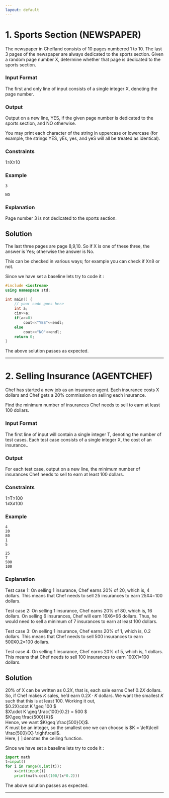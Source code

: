 ```yaml
---
layout: default
---
```


 <script type="text/x-mathjax-config">
    MathJax.Hub.Config({
      tex2jax: {
        skipTags: ['script', 'noscript', 'style', 'textarea', 'pre'],
        inlineMath: [['$','$']]
      }
    });
  </script>
  <script src="https://cdn.mathjax.org/mathjax/latest/MathJax.js?config=TeX-AMS-MML_HTMLorMML" type="text/javascript"></script> 

# 1. Sports Section (NEWSPAPER)

The newspaper in Chefland consists of 10 pages numbered 1 to 10. The last 3 pages of the newspaper are always dedicated to the sports section. Given a random page number X, determine whether that page is dedicated to the sports section.

### Input Format
The first and only line of input consists of a single integer X, denoting the page number.

### Output
Output on a new line, YES, if the given page number is dedicated to the sports section, and NO otherwise.

You may print each character of the string in uppercase or lowercase (for example, the strings YES, yEs, yes, and yeS will all be treated as identical).

### Constraints
1≤X≤10<br>

### Example
```
3
```

```
NO
```

### Explanation
Page number 3 is not dedicated to the sports section.

## Solution

The last three pages are page 8,9,10. So if X is one of these three, the answer is Yes; otherwise the answer is No.

This can be checked in various ways; for example you can check if X≥8 or not.

Since we have set a baseline lets try to code it :

```c++
#include <iostream>
using namespace std;

int main() {
	// your code goes here
	int a;
	cin>>a;
	if(a>=8)
	    cout<<"YES"<<endl;
	else
	    cout<<"NO"<<endl;
	return 0;
}

```

The above solution passes as expected.

* * *

# 2. Selling Insurance (AGENTCHEF)

Chef has started a new job as an insurance agent. Each insurance costs X dollars and Chef gets a 20% commission on selling each insurance.

Find the minimum number of insurances Chef needs to sell to earn at least 100 dollars.

### Input Format
The first line of input will contain a single integer T, denoting the number of test cases.
Each test case consists of a single integer X, the cost of an insurance..

### Output
For each test case, output on a new line, the minimum number of insurances Chef needs to sell to earn at least 100 dollars.

### Constraints
1≤T≤100<br>
1≤X≤100

### Example
```
4
20
80
1
5
```

```
25
7
500
100
```

### Explanation
Test case 1: On selling 1 insurance, Chef earns 20% of 20, which is, 4 dollars. This means that Chef needs to sell 25 insurances to earn 25X4=100 dollars.

Test case 2: On selling 1 insurance, Chef earns 20% of 80, which is, 16 dollars. On selling 6 insurances, Chef will earn  16X6=96 dollars. Thus, he would need to sell a minimum of 7 insurances to earn at least 100 dollars.

Test case 3: On selling 1 insurance, Chef earns 20% of 1, which is, 0.2 dollars. This means that Chef needs to sell 500 insurances to earn 500X0.2=100 dollars.

Test case 4: On selling 1 insurance, Chef earns 20% of 5, which is, 1 dollars. This means that Chef needs to sell 100 insurances to earn 100X1=100 dollars.

## Solution

20% of X can be written as $0.2X$, that is, each sale earns Chef $0.2X$ dollars.
So, if Chef makes $K$ sales, he’d earn $0.2X\cdot K$ dollars.
We want the smallest $K$ such that this is at least $100$.
Working it out,<br>
$0.2X\cdot K \geq 100 $<br>
$X\cdot K \geq \frac{100}{0.2} = 500 $<br>
$K\geq \frac{500}{X}$<br>
Hence, we want $K\geq \frac{500}{X}$.<br>
$K$ must be an integer, so the smallest one we can choose is $K = \left\lceil \frac{500}{X} \right\rceil$.<br>
Here, $\left\lceil \ \right\rceil$ denotes the ceiling function.

Since we have set a baseline lets try to code it :

```python
import math
t=input()
for i in range(0,int(t)):
    x=int(input())
    print(math.ceil(100/(x*0.2)))

```

The above solution passes as expected.

* * *